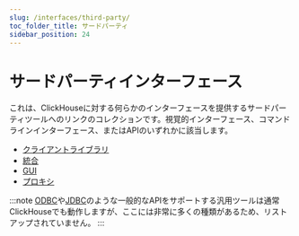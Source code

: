 ```yaml
---
slug: /interfaces/third-party/
toc_folder_title: サードパーティ
sidebar_position: 24
---
```


# サードパーティインターフェース

これは、ClickHouseに対する何らかのインターフェースを提供するサードパーティツールへのリンクのコレクションです。視覚的インターフェース、コマンドラインインターフェース、またはAPIのいずれかに該当します。

- [クライアントライブラリ](../../interfaces/third-party/client-libraries.md)
- [統合](../../interfaces/third-party/integrations.md)
- [GUI](../../interfaces/third-party/gui.md)
- [プロキシ](../../interfaces/third-party/proxy.md)

:::note
[ODBC](../../interfaces/odbc.md)や[JDBC](../../interfaces/jdbc.md)のような一般的なAPIをサポートする汎用ツールは通常ClickHouseでも動作しますが、ここには非常に多くの種類があるため、リストアップされていません。
:::

